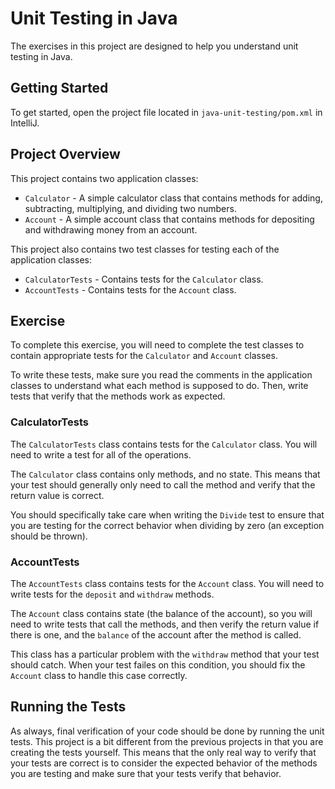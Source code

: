 # Unit Testing in Java

The exercises in this project are designed to help you understand unit testing
in Java.

## Getting Started

To get started, open the project file located in `java-unit-testing/pom.xml` in
IntelliJ.

## Project Overview 

This project contains two application classes:

- `Calculator` - A simple calculator class that contains methods for adding,
  subtracting, multiplying, and dividing two numbers.
- `Account` - A simple account class that contains methods for depositing and
  withdrawing money from an account.

This project also contains two test classes for testing each of the application
classes:

- `CalculatorTests` - Contains tests for the `Calculator` class.
- `AccountTests` - Contains tests for the `Account` class.

## Exercise

To complete this exercise, you will need to complete the test classes to
contain appropriate tests for the `Calculator` and `Account` classes.

To write these tests, make sure you read the comments in the application
classes to understand what each method is supposed to do. Then, write tests
that verify that the methods work as expected.

### CalculatorTests

The `CalculatorTests` class contains tests for the `Calculator` class. You will
need to write a test for all of the operations. 

The `Calculator` class contains only methods, and no state. This means that
your test should generally only need to call the method and verify that the
return value is correct.

You should specifically take care when writing the `Divide` test to ensure
that you are testing for the correct behavior when dividing by zero (an
exception should be thrown).

### AccountTests

The `AccountTests` class contains tests for the `Account` class. You will need
to write tests for the `deposit` and `withdraw` methods.

The `Account` class contains state (the balance of the account), so you will
need to write tests that call the methods, and then verify the return value
if there is one, and the `balance` of the account after the method is called.

This class has a particular problem with the `withdraw` method that your test
should catch.  When your test failes on this condition, you should fix the
`Account` class to handle this case correctly.

## Running the Tests

As always, final verification of your code should be done by running the unit
tests.  This project is a bit different from the previous projects in that 
you are creating the tests yourself.  This means that the only real way to
verify that your tests are correct is to consider the expected behavior of
the methods you are testing and make sure that your tests verify that behavior.
